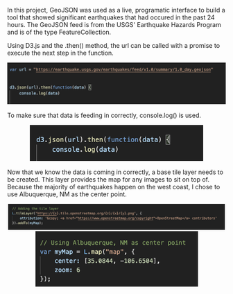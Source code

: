 
In this project, GeoJSON was used as a live, programatic interface to build a tool that showed significant earthquakes that had occured in the past 24 hours.  The GeoJSON feed is from the USGS' Earthquake Hazards Program and is of the type FeatureCollection.  

Using D3.js and the .then() method, the url can be called with a promise to execute the next step in the function.  

<p align="center">
  <img src="images/var_url.png" width="600" />
</p>

To make sure that data is feeding in correctly, console.log() is used.

<p align="center">
  <img src="images/url.png" width="400" />
</p>

Now that we know the data is coming in correctly, a base tile layer needs to be created.  This layer provides the map for any images to sit on top of.  Because the majority of earthquakes happen on the west coast, I chose to use Albuquerque, NM as the center point.


<p float="left" align="center">
  <img src="images/tilelayer.png" width="500" />
  <img src="images/map_center.png" width="375" /> 
</p>
